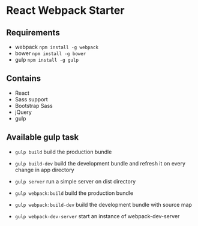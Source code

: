 # React Webpack Starter

## Requirements

* webpack ```npm install -g webpack```
* bower ```npm install -g bower```
* gulp ```npm install -g gulp```

## Contains

* React
* Sass support
* Bootstrap Sass
* jQuery
* gulp

## Available gulp task
* ```gulp build``` build the production bundle
* ```gulp build-dev``` build the development bundle and refresh it on every change in app directory
* ```gulp server``` run a simple server on dist directory

* ```gulp webpack:build``` build the production bundle
* ```gulp webpack:build-dev``` build the development bundle with source map
* ```gulp webpack-dev-server``` start an instance of webpack-dev-server
